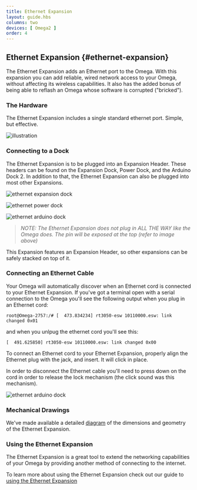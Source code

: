 ```yaml
---
title: Ethernet Expansion
layout: guide.hbs
columns: two
devices: [ Omega2 ]
order: 4
---
```


## Ethernet Expansion {#ethernet-expansion}

<!-- // intro on the ethernet expansion - allows the omega to be wired as well as wireless -->

The Ethernet Expansion adds an Ethernet port to the Omega. With this expansion you can add reliable, wired network access to your Omega, without affecting its wireless capabilities. It also has the added bonus of being able to reflash an Omega whose software is corrupted ("bricked").



### The Hardware

The Ethernet Expansion includes a single standard ethernet port. Simple, but effective.

![illustration](https://raw.githubusercontent.com/OnionIoT/Onion-Docs/master/Omega2/Documentation/Hardware-Overview/img/ethernet-expansion-illustration.png)

### Connecting to a Dock

<!-- // plugged into the expansion Header -->
<!-- // TODO: have photos of it plugged into the Exp dock, power dock, and arduino dock 2 -->

The Ethernet Expansion is to be plugged into an Expansion Header. These headers can be found on the Expansion Dock, Power Dock, and the Arduino Dock 2. In addition to that, the Ethernet Expansion can also be plugged into most other Expansions.

![ethernet expansion dock](https://raw.githubusercontent.com/OnionIoT/Onion-Docs/master/Omega2/Documentation/Hardware-Overview/img/ethernet-top-expansion-dock.JPG)

![ethernet power dock](https://raw.githubusercontent.com/OnionIoT/Onion-Docs/master/Omega2/Documentation/Hardware-Overview/img/ethernet-top-power-dock.JPG)

![ethernet arduino dock](https://raw.githubusercontent.com/OnionIoT/Onion-Docs/master/Omega2/Documentation/Hardware-Overview/img/ethernet-top-arduino-dock.JPG)


>*NOTE: The Ethernet Expansion does not plug in ALL THE WAY like the Omega does. The pin will be exposed at the top (refer to image above)*

<!-- // mention that other expansions can be safely stacked on top of it -->

This Expansion features an Expansion Header, so other expansions can be safely stacked on top of it.


### Connecting an Ethernet Cable

<!-- // instructions and photos of connecting and disconnecting an ethernet Cable -->

Your Omega will automatically discover when an Ethernet cord is connected to your Ethernet Expansion. If you've got a terminal open with a serial connection to the Omega you'll see the following output when you plug in an Ethernet cord:

```
root@Omega-2757:/# [  473.834234] rt3050-esw 10110000.esw: link changed 0x01
```

and when you unlpug the ethernet cord you'll see this:

```
[  491.625850] rt3050-esw 10110000.esw: link changed 0x00
```

To connect an Ethernet cord to your Ethernet Expansion, properly align the Ethernet plug with the jack, and insert. It will click in place.

In order to disconnect the Ethernet cable you'll need to press down on the cord in order to release the lock mechanism (the click sound was this mechanism).


![ethernet arduino dock](https://raw.githubusercontent.com/OnionIoT/Onion-Docs/master/Omega2/Documentation/Hardware-Overview/img/ethernet-cord-plugged-in.JPG)

### Mechanical Drawings 

We've made available a detailed [diagram](https://raw.githubusercontent.com/OnionIoT/technical-drawings/master/Mechanical/OM-E-ETH.PDF) of the dimensions and geometry of the Ethernet Expansion.

### Using the Ethernet Expansion

<!-- TODO: This article already exists under Documentation/connectivity/ethernet-expansion.md, where is the preferred location for these articles? -->

<!-- // providing wired, ethernet connectivity to the omega extends its networking capabilities -->

The Ethernet Expansion is a great tool to extend the networking capabilities of your Omega by providing another method of connecting to the internet.

To learn more about using the Ethernet Expansion check out our guide to [using the Ethernet Expansion](#using-ethernet-expansion)

<!-- // introdocue and link to articles on -->
<!-- //  - connecting to a wired networking -->
<!-- //  - using the omega as a router -->
<!-- //  - using the omega as an ethernet bridge -->

